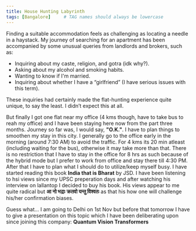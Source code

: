 ```yaml
---
title: House Hunting Labyrinth
tags: [Bangalore]     # TAG names should always be lowercase
---
```


Finding a suitable accommodation feels as challenging as locating a needle in a haystack. My journey of searching for an apartment has been accompanied by some unusual queries from landlords and brokers, such as:

- Inquiring about my caste, religion, and gotra (idk why?).
- Asking about my alcohol and smoking habits.
- Wanting to know if I'm married.
- Inquiring about whether I have a “girlfriend” (I have serious issues with this term).
  
These inquiries had certainly made the flat-hunting experience quite unique, to say the least. I didn’t expect this at all. 

But finally I got one flat near my office (4 kms though, have to take bus to reah my office) and I have been staying here now from the part three months. Journey so far was, I would say, **"O.K."**. I have to plan things to smoothen my stay in this city. 
I generally go to the office early in the morning (around 7:30 AM) to avoid the traffic. For 4 kms its 20 min atleast  (including waiting for the bus), otherwise it may take more than that. There is no restriction that I have to stay in the office for 8 hrs as such because of the hybrid mode but I prefer to work from office and stay there till 4:30 PM. After that I have to plan what I should do to utilize/keep myself busy. 
I have started reading this book **India that is Bharat** by JSD. I have been listening to hsi views since my UPSC preperation days and after watching his interview on lallantop I decided to buy his book. His views appear to me quite radical but **आ नो भद्राः क्रतवो यन्तु विश्वतः** as that his how one will challenge his/her confirmation biases.

Guess what... I am going to Delhi on 1st Nov but before that tomorrow I have to give a presentation on this topic which I have been deliberating upon since joining this company: **Quantum Vision Transformers**

